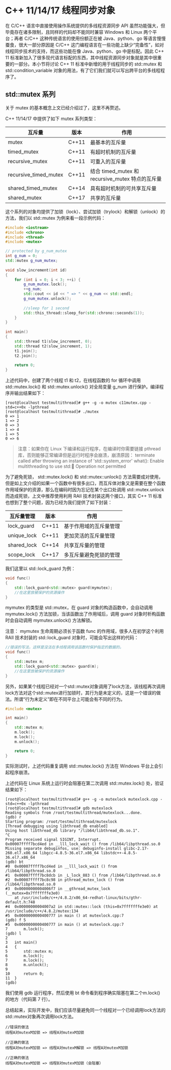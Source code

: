 # C++ 11/14/17 线程同步对象

在 C/C++ 语言中直接使用操作系统提供的多线程资源同步 API 虽然功能强大，但毕竟存在诸多限制，且同样的代码却不能同时兼容
Windows 和 Linux 两个平台；再者 C/C++ 这种传统语言的使用份额正在被 Java、python、go 等语言慢慢蚕食，很大一部分原因是 C/C++
这门编程语言在一些功能上缺少“完备性”，如对线程同步技术的支持，而这些功能在像 Java、python、go 中是标配。因此 C++ 11
标准新加入了很多现代语言标配的东西，其中线程资源同步对象就是其中很重要的一部分。本小节将讨论 C++ 11 标准中新增的用于线程同步的
std::mutex 和 std::condition_variable 对象的用法，有了它们我们就可以写出跨平台的多线程程序了。

## std::mutex 系列

关于 mutex 的基本概念上文已经介绍过了，这里不再赘述。

C++ 11/14/17 中提供了如下 mutex 系列类型：

| 互斥量                   | 版本    | 作用                                      |
|-----------------------|-------|-----------------------------------------|
| mutex                 | C++11 | 最基本的互斥量                                 |
| timed_mutex           | C++11 | 有超时机制的互斥量                               |
| recursive_mutex       | C++11 | 可重入的互斥量                                 |
| recursive_timed_mutex | C++11 | 结合 timed_mutex 和 recursive_mutex 特点的互斥量 |
| shared_timed_mutex    | C++14 | 具有超时机制的可共享互斥量                           |
| shared_mutex          | C++17 | 共享的互斥量                                  |

这个系列的对象均提供了加锁（lock）、尝试加锁（trylock）和解锁（unlock）的方法，我们以 std::mutex 为例来看一段示例代码：

```c++
#include <iostream>
#include <chrono>
#include <thread>
#include <mutex>

// protected by g_num_mutex
int g_num = 0;  
std::mutex g_num_mutex;
 
void slow_increment(int id) 
{
    for (int i = 0; i < 3; ++i) {
        g_num_mutex.lock();
        ++g_num;
        std::cout << id << " => " << g_num << std::endl;
        g_num_mutex.unlock();
		
		//sleep for 1 second
        std::this_thread::sleep_for(std::chrono::seconds(1));
    }
}
 
int main()
{
    std::thread t1(slow_increment, 0);
    std::thread t2(slow_increment, 1);
    t1.join();
    t2.join();
	
	return 0;
}
```

上述代码中，创建了两个线程 t1 和 t2，在线程函数的 for 循环中调用 std::mutex.lock() 和 std::mutex.unlock() 对全局变量 g_num
进行保护。编译程序并输出结果如下：

```shell
[root@localhost testmultithread]# g++ -g -o mutex c11mutex.cpp -std=c++0x -lpthread
[root@localhost testmultithread]# ./mutex 
0 => 1
1 => 2
0 => 3
1 => 4
1 => 5
0 => 6
```

> 注意：如果你在 Linux 下编译和运行程序，在编译时你需要链接 pthread 库，否则能够正常编译但是运行时程序会崩溃，崩溃原因：
> terminate called after throwing an instance of 'std::system_error' what(): Enable multithreading to use std::thread:
> Operation not permitted

为了避免死锁， std::mutex.lock() 和 std::mutex::unlock()
方法需要成对使用，但是如上文介绍的如果一个函数中有很多出口，而互斥体对象又是需要在整个函数作用域保护的资源，那么在编码时因为忘记在某个出口处调用
std::mutex.unlock 而造成死锁，上文中推荐使用利用 RAII 技术封装这两个接口，其实 C++ 11 标准也想到了整个问题，因为已经为我们提供了如下封装：

| 互斥量管理       | 版本    | 作用          |
|-------------|-------|-------------|
| lock_guard  | C++11 | 基于作用域的互斥量管理 |
| unique_lock | C++11 | 更加灵活的互斥量管理  |
| shared_lock | C++14 | 共享互斥量的管理    |
| scope_lock  | C++17 | 多互斥量避免死锁的管理 |

我们这里以 std::lock_guard 为例：
```c++
void func()
{
	std::lock_guard<std::mutex> guard(mymutex);
	//在这里放被保护的资源操作
}
```

mymutex 的类型是 std::mutex，在 guard 对象的构造函数中，会自动调用 mymutex.lock() 方法加锁，当该函数出了作用域后，调用 guard 对象时析构函数时会自动调用 mymutex.unlock() 方法解锁。

注意： mymutex 生命周期必须长于函数 func 的作用域，很多人在初学这个利用 RAII 技术封装的 std::lock_guard 对象时，可能会写出这样的代码：

```c++
//错误的写法，这样是没法在多线程调用该函数时保护指定的数据的。
void func()
{
	std::mutex m;
	std::lock_guard<std::mutex> guard(m);
	//在这里放被保护的资源操作
}
```

另外，如果某个线程已经对一个std::mutex对象调用了lock方法，该线程再次调用lock方法对这个std::mutex进行加锁时，其行为是未定义的，这是一个错误的做法。所谓“行为未定义”即在不同平台上可能会有不同的行为。

```c++
#include <mutex>

int main()
{
    std::mutex m;
    m.lock();
    m.lock();
    m.unlock();

    return 0;
}
```

实际测试时，上述代码重复调用 std::mutex.lock() 方法在 Windows 平台上会引起程序崩溃。

上述代码在 Linux 系统上运行时会阻塞在第二次调用 std::mutex.lock() 处，验证结果如下：
```shell
[root@localhost testmultithread]# g++ -g -o mutexlock mutexlock.cpp -std=c++0x -lpthread
[root@localhost testmultithread]# gdb mutexlock
Reading symbols from /root/testmultithread/mutexlock...done.
(gdb) r
Starting program: /root/testmultithread/mutexlock 
[Thread debugging using libthread_db enabled]
Using host libthread_db library "/lib64/libthread_db.so.1".
^C
Program received signal SIGINT, Interrupt.
0x00007ffff7bcd4ed in __lll_lock_wait () from /lib64/libpthread.so.0
Missing separate debuginfos, use: debuginfo-install glibc-2.17-260.el7.x86_64 libgcc-4.8.5-36.el7.x86_64 libstdc++-4.8.5-36.el7.x86_64
(gdb) bt
#0  0x00007ffff7bcd4ed in __lll_lock_wait () from /lib64/libpthread.so.0
#1  0x00007ffff7bc8dcb in _L_lock_883 () from /lib64/libpthread.so.0
#2  0x00007ffff7bc8c98 in pthread_mutex_lock () from /lib64/libpthread.so.0
#3  0x00000000004006f7 in __gthread_mutex_lock (__mutex=0x7fffffffe3e0)
    at /usr/include/c++/4.8.2/x86_64-redhat-linux/bits/gthr-default.h:748
#4  0x00000000004007a2 in std::mutex::lock (this=0x7fffffffe3e0) at /usr/include/c++/4.8.2/mutex:134
#5  0x0000000000400777 in main () at mutexlock.cpp:7
(gdb) f 5
#5  0x0000000000400777 in main () at mutexlock.cpp:7
7	    m.lock();
(gdb) l
2	
3	int main()
4	{
5	    std::mutex m;
6	    m.lock();
7	    m.lock();
8	    m.unlock();
9	
10	    return 0;
11	}
(gdb)
```

我们使用 gdb 运行程序，然后使用 bt 命令看到程序确实阻塞在第二个m.lock() 的地方（代码第 7 行）。

总结起来，实际开发中，我们应该尽量避免同一个线程对一个已经调用lock方法的std::mutex对象再次调用lock方法。

```shell
//错误的做法
线程A对mutexM加锁 => 线程A对mutexM加锁

//正确的做法
线程A对mutexM加锁 => 线程A对mutexM解锁 => 线程A对mutexM加锁

//正确的做法
线程A对mutexM加锁 => 线程B对mutexM加锁（会阻塞）
```

		
		
		


